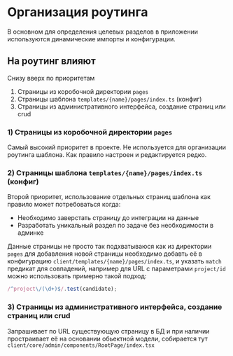 # Организация роутинга

В основном для определения целевых разделов в приложении используются
динамические импорты и конфигурации.

## На роутинг влияют
Снизу вверх по приоритетам

1) Страницы из коробочной директории `pages`
2) Страницы шаблона `templates/{name}/pages/index.ts` (конфиг)
3) Страницы из административного интерфейса, создание страниц или crud


### 1) Страницы из коробочной директории `pages`
Самый высокий приоритет в проекте. 
Не используется для организации роутинга шаблона. Как правило настроен и редактируется редко.


### 2) Страницы шаблона `templates/{name}/pages/index.ts` (конфиг)
Второй приоритет, использование отдельных страниц шаблона как правило
может потребоваться когда:
- Необходимо заверстать страницу до интеграции на данные
- Разработать уникальный раздел по задаче без необходимости в админке

Данные страницы не просто так подхватываюся как из директории `pages`
для добавления новой страницы необходимо добавть её в конфигурацию
`client/templates/{name}/pages/index.ts`, и указать `match` предикат
для совпадений, например для URL с параметрами `project/id` можно использовать
примерно такой подход:

```typescript
/^project\/(\d+)$/.test(candidate);
```

### 3) Страницы из административного интерфейса, создание страниц или crud
Запрашивает по URL существующую страницу в БД и при наличии простраивает
её на основании обьектной модели, собирается тут
`client/core/admin/components/RootPage/index.tsx`
